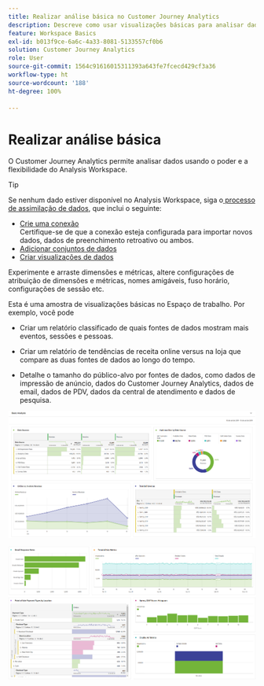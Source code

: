 ```yaml
---
title: Realizar análise básica no Customer Journey Analytics
description: Descreve como usar visualizações básicas para analisar dados no Customer Journey Analytics
feature: Workspace Basics
exl-id: b013f9ce-6a6c-4a33-8081-5133557cf0b6
solution: Customer Journey Analytics
role: User
source-git-commit: 1564c91616015311393a643fe7fcecd429cf3a36
workflow-type: ht
source-wordcount: '188'
ht-degree: 100%

---
```


# Realizar análise básica

O Customer Journey Analytics permite analisar dados usando o poder e a flexibilidade do Analysis Workspace.

>[!TIP]
>
>Se nenhum dado estiver disponível no Analysis Workspace, siga o[ processo de assimilação de dados](/help/data-ingestion/data-ingestion.md), que inclui o seguinte:<ul><li>[Crie uma conexão](/help/connections/create-connection.md#create-and-configure-the-connection) </br>Certifique-se de que a conexão esteja configurada para importar novos dados, dados de preenchimento retroativo ou ambos.</li><li>[Adicionar conjuntos de dados](/help/connections/create-connection.md#add-and-configure-datasets)</li><li>[Criar visualizações de dados](/help/data-views/create-dataview.md)</li></ul>

Experimente e arraste dimensões e métricas, altere configurações de atribuição de dimensões e métricas, nomes amigáveis, fuso horário, configurações de sessão etc.

Esta é uma amostra de visualizações básicas no Espaço de trabalho. Por exemplo, você pode

* Criar um relatório classificado de quais fontes de dados mostram mais eventos, sessões e pessoas.

* Criar um relatório de tendências de receita online versus na loja que compare as duas fontes de dados ao longo do tempo.

* Detalhe o tamanho do público-alvo por fontes de dados, como dados de impressão de anúncio, dados do Customer Journey Analytics, dados de email, dados de PDV, dados da central de atendimento e dados de pesquisa.

![Exemplos de visualizações de gráficos de análise básica. ](assets/cja-basic-analysis.png)

![Mais exemplos de visualizações de gráficos de análise básica](assets/cja-basic-analysis2.png)
